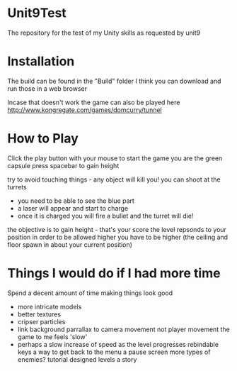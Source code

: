 Unit9Test
=========

The repository for the test of my Unity skills as requested by unit9

Installation
============
The build can be found in the "Build" folder
I think you can download and run those in a web browser

Incase that doesn't work the game can also be played here
http://www.kongregate.com/games/domcurry/tunnel

How to Play
===========
Click the play button with your mouse to start the game
you are the green capsule
press spacebar to gain height

try to avoid touching things - any object will kill you!
you can shoot at the turrets
 - you need to be able to see the blue part
 - a laser will appear and start to charge
 - once it is charged you will fire a bullet and the turret will die!
  
the objective is to gain height - that's your score
the level repsonds to your position
in order to be allowed higher you have to be higher 
(the ceiling and floor spawn in about your current position)

Things I would do if I had more time
====================================
Spend a decent amount of time making things look good
 - more intricate models
 - better textures
 - cripser particles
 - link background parrallax to camera movement not player movement
the game to me feels 'slow' 
 - perhaps a slow increase of speed as the level progresses
rebindable keys 
a way to get back to the menu 
a pause screen 
more types of enemies? 
tutorial 
designed levels 
a story 
